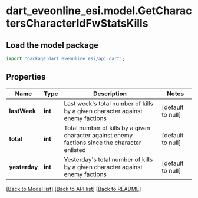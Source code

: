 # dart_eveonline_esi.model.GetCharactersCharacterIdFwStatsKills

## Load the model package
```dart
import 'package:dart_eveonline_esi/api.dart';
```

## Properties
Name | Type | Description | Notes
------------ | ------------- | ------------- | -------------
**lastWeek** | **int** | Last week&#39;s total number of kills by a given character against enemy factions | [default to null]
**total** | **int** | Total number of kills by a given character against enemy factions since the character enlisted | [default to null]
**yesterday** | **int** | Yesterday&#39;s total number of kills by a given character against enemy factions | [default to null]

[[Back to Model list]](../README.md#documentation-for-models) [[Back to API list]](../README.md#documentation-for-api-endpoints) [[Back to README]](../README.md)


